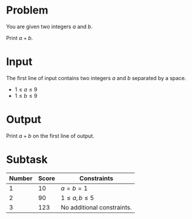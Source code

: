 # Problem

You are given two integers $a$ and $b$.

Print $a + b$.

# Input

The first line of input contains two integers $a$ and $b$ separated by a space.

* $1 \le a \le 9$
* $1 \le b \le 9$

# Output

Print $a + b$ on the first line of output.

# Subtask

| Number | Score | Constraints |
| ------ | ----- | ----------- |
| 1      | 10    | $a = b = 1$ |
| 2      | 90    | $1 \le a, b \le 5$ |
| 3      | 123   | No additional constraints. |
